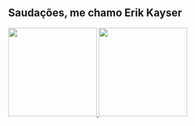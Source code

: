 ## Saudações, me chamo Erik Kayser
 <div>
  <a href="https://github.com/resyakKire">
  <img height="180em" src="https://github-readme-stats.vercel.app/api?username=resyakKire&show_icons=true&theme=dark&include_all_commits=true&count_private=true&bg_color(#052E17)&title_color(#9D00FF)&icon_color(#FFAD19)"/>
  <img height="180em" src="https://github-readme-stats.vercel.app/api/top-langs/?username=resyakKire&layout=compact&langs_count=7&theme=dark"/>
</div>

